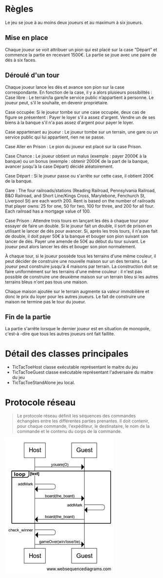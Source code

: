 # Règles

Le jeu se joue à au moins deux joueurs et au maximum à six joueurs.

## Mise en place

Chaque joueur se voit attribuer un pion qui est placé sur la case "Départ" et commence la partie en recevant 1500€.  La partie se joue avec une paire de dés à six faces.

## Déroulé d'un tour
Chaque joueur lance les dés et avance son pion sur la case correspondante. En fonction de la case, il y a alors plusieurs possibilités :
Case libre : Le terrain/la gare/le service public n’appartient à personne. Le joueur peut, s'il le souhaite, en devenir propriétaire.

Case occupée:  Si le joueur tombe sur une case occupée, deux cas de figure se présentent :
Payer le loyer s'il a assez d'argent. 
Vendre un de ses biens à la banque s'il n'a pas assez d'argent pour payer le loyer.

Case appartenant au joueur : Le joueur tombe sur un terrain, une gare ou un service public qui lui appartient, rien ne se passe.

Case Aller en Prison : Le pion du joueur est placé sur la case Prison.

Case Chance : Le joueur obtient un malus (exemple : payer 2000€ à la banque) ou un bonus (exemple : obtenir 2000€ de la part de la banque, avancer jusqu'à la case Départ) décidé aléatoirement.

Case Départ : Si le joueur passe ou s'arrête sur cette case, il obtient 200€ de la banque.

Gare : The four railroads/stations (Reading Railroad, Pennsylvania Railroad, B&O Railroad, and Short Line/Kings Cross, Marylebone, Fenchurch St, Liverpool St) are each worth 200. Rent is based on the number of railroads that player owns: 25 for one, 50 for two, 100 for three, and 200 for all four. Each railroad has a mortgage value of 100.

Case Prison : 
Attendre trois tours en lançant les dés à chaque tour pour essayer de faire un double. Si le joueur fait un double, il sort de prison en utilisant le lancer de dés pour avancer. Si, après les trois tours, il n'a pas fait de double, il doit payer 50€ à la banque et bouger son pion suivant son lancer de dés.
Payer une amende de 50€ au début du tour suivant. Le joueur peut alors lancer les dés et bouger son pion normalement.


À chaque tour, si le joueur possède tous les terrains d'une même couleur, il peut décider de construire une nouvelle maison sur un des terrains. Le joueur peut construire jusqu'à 4 maisons par terrain. La construction doit se faire uniformément sur les terrains d'une même couleur : il n'est pas possible de construire une deuxième maison sur un terrain bleu si les autres terrains bleus n'ont pas tous une maison.

Chaque maison ajoutée sur le terrain augmente sa valeur immobilière et donc le prix du loyer pour les autres joueurs. Le fait de construire une maison ne termine pas le tour du joueur.


## Fin de la partie

La partie s'arrête lorsque le dernier joueur est en situation de monopole, c'est-à -dire que tous les autres joueurs ont fait faillite.

# Détail des classes principales

* TicTacToeHost classe exécutable représentant le maitre du jeu
* TicTacToeGuest classe exécutable représentant l'adversaire du maitre du jeu
* TicTacToeStandAlone jeu local.

# Protocole réseau

> Le protocole réseau définit les séquences des commandes échangées entre les différentes parties prenantes. Il doit contenir, pour chaque commande, l'expéditeur, le destinataire, le nom de la commande et le contenu du corps de la commande.

![protocole tictactoe](doc/protocole.png)


